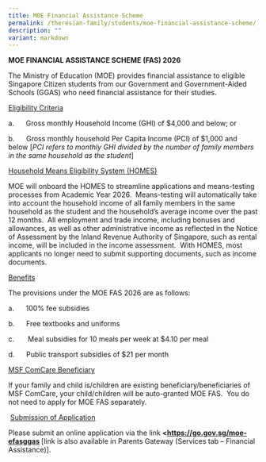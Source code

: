 ```yaml
---
title: MOE Financial Assistance Scheme
permalink: /theresian-family/students/moe-financial-assistance-scheme/
description: ""
variant: markdown
---
```

<p><strong></strong></p><strong>MOE FINANCIAL ASSISTANCE SCHEME (FAS) 2026</strong>
<p></p>
<p>The Ministry of Education (MOE) provides financial assistance to eligible
Singapore Citizen students from our Government and Government-Aided Schools
(GGAS) who need financial assistance for their studies.</p>
<p><u>Eligibility Criteria</u>
</p>

<p>a.&nbsp;&nbsp;&nbsp;&nbsp;&nbsp; Gross monthly Household Income (GHI)
of $4,000 and below; or</p>
<p>b.&nbsp;&nbsp;&nbsp;&nbsp;&nbsp; Gross monthly household Per Capita Income
(PCI) of $1,000 and below [<em>PCI refers to monthly GHI divided by the number of family members in the same household as the student</em>]</p>

<p><u>Household Means Eligibility System (HOMES)</u>

</p><p>MOE will onboard the HOMES to streamline applications and means-testing
processes from Academic Year 2026.&nbsp; Means-testing will automatically
take into account the household income of all family members in the same
household as the student and the household’s average income over the past
12 months.&nbsp; All employment and trade income, including bonuses and
allowances, as well as other administrative income as reflected in the
Notice of Assessment by the Inland Revenue Authority of Singapore, such
as rental income, will be included in the income assessment.&nbsp; With
HOMES, most applicants no longer need to submit supporting documents, such
as income documents.</p>
<p><u>Benefits</u>
</p>

<p>The provisions under the MOE FAS 2026 are as follows:</p>
<p>a.&nbsp;&nbsp;&nbsp;&nbsp;&nbsp; 100% fee subsidies</p>
<p>b.&nbsp;&nbsp;&nbsp;&nbsp;&nbsp; Free textbooks and uniforms</p>
<p>c.&nbsp;&nbsp;&nbsp;&nbsp;&nbsp;&nbsp; Meal subsidies for 10 meals per
week at $4.10 per meal</p>
<p>d.&nbsp;&nbsp;&nbsp;&nbsp;&nbsp; Public transport subsidies of $21 per
month</p>

<p></p>
<p><u>MSF ComCare Beneficiary</u>
</p>

<p>If your family and child is/children are existing beneficiary/beneficiaries
of MSF ComCare, your child/children will be auto-granted MOE FAS.&nbsp;
You do not need to apply for MOE FAS separately.</p>
<p>&nbsp;<u>Submission of Application</u>
</p>

<p>Please submit an online application via the link <strong>&lt;<a rel="noopener noreferrer nofollow" target="_blank" href="https://go.gov.sg/moe-efasggas">https://go.gov.sg/moe-efasggas</a>
</strong> [link
is also available in Parents Gateway (Services tab – Financial Assistance)].</p>